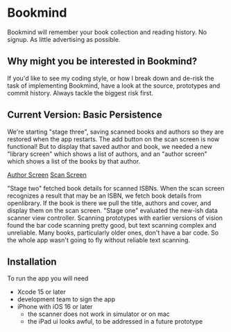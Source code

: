 # Bookmind

Bookmind will remember your book collection and reading history. No signup. As little advertising as possible.

## Why might you be interested in Bookmind?

If you'd like to see my coding style, or how I break down and de-risk the task of implementing Bookmind, have a look at the source, prototypes and commit history. Always tackle the biggest risk first. 

## Current Version: Basic Persistence

We're starting "stage three", saving scanned books and authors so they are restored when the app restarts. The add button on the scan screen is now functional! But to display that saved author and book, we needed a new "library screen" which shows a list of authors, and an "author screen" which shows a list of the books by that author. 

[Author Screen](AuthorScreen.png)
[Scan Screen](ScanScreen.jpeg)

"Stage two" fetched book details for scanned ISBNs. When the scan screen recognizes a result that may be an ISBN, we fetch book details from openlibrary. If the book is there we pull the title, authors and cover, and display them on the scan screen.
"Stage one" evaluated the new-ish data scanner view controller. Scanning prototypes with earlier versions of vision found the bar code scanning pretty good, but text scanning complex and unreliable. Many books, particularly older ones, don't have a bar code. So the whole app wasn't going to fly without reliable text scanning.

## Installation

To run the app you will need
- Xcode 15 or later
- development team to sign the app
- iPhone with iOS 16 or later
	- the scanner does not work in simulator or on mac
	- the iPad ui looks awful, to be addressed in a future prototype
